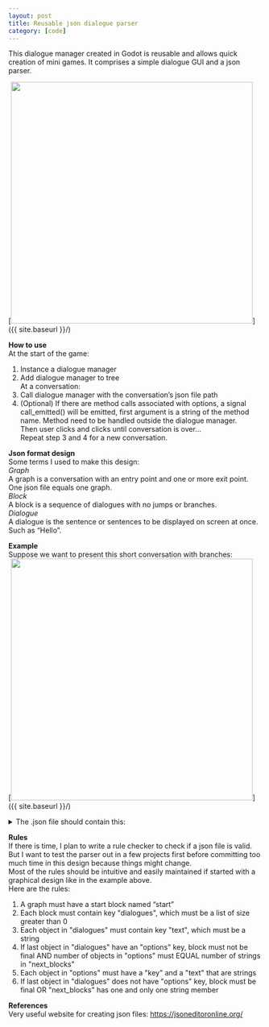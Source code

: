 ```yaml
---
layout: post
title: Reusable json dialogue parser
category: [code]
---
```

This dialogue manager created in Godot is reusable and allows quick creation of mini games. It comprises a simple dialogue GUI and a json parser.  

<!--more-->

[<img src="{{ site.baseurl }}/images/graphs/0120overview.png" style="width: 480px;"/>]({{ site.baseurl }}/)

**How to use**  
At the start of the game:  
1. Instance a dialogue manager  
2. Add dialogue manager to tree  
At a conversation:  
3. Call dialogue manager with the conversation’s json file path  
4. (Optional) If there are method calls associated with options, a signal call_emitted() will be emitted, first argument is a string of the method name. Method need to be handled outside the dialogue manager.  
Then user clicks and clicks until conversation is over…  
Repeat step 3 and 4 for a new conversation.  

**Json format design**  
Some terms I used to make this design:  
*Graph*  
A graph is a conversation with an entry point and one or more exit point. One json file equals one graph.  
*Block*  
A block is a sequence of dialogues with no jumps or branches.  
*Dialogue*  
A dialogue is the sentence or sentences to be displayed on screen at once. Such as “Hello”.  

**Example**  
Suppose we want to present this short conversation with branches:  
[<img src="{{ site.baseurl }}/images/graphs/0120graph1.png" style="width: 480px;"/>]({{ site.baseurl }}/)
 

<details>
  <summary>The .json file should contain this: </summary>
  {  
  "start": {  
    "call": ["optional_method"],  
    "dialogues": [  
      {"text": "Hello"},  
      {  
        "text": "How are you?",  
        "options": [  
          {"text": "good"},  
          {"text": "bad"}  
        ]  
      }  
    ],  
    "next_blocks": ["a1", "a2"],  
    "is_final": false  
  },  
  "a1": {  
    "call": ["optional_method"],  
    "dialogues": [  
      {"text": "Good to hear"}  
    ],  
    "next_blocks": ["end"],  
    "is_final": false  
  },  
  "a2": {  
    "call": ["optional_method"],  
    "dialogues": [  
      {"text": "Ok"}  
    ],  
    "next_blocks": ["end"],  
    "is_final": false  
  },  
  "end": {  
    "call": ["optional_method"],  
    "dialogues": [  
      {"text": "Bye"}  
    ],  
    "is_final": true  
  }  
}  
</details>

**Rules**  
If there is time, I plan to write a rule checker to check if a json file is valid. But I want to test the parser out in a few projects first before committing too much time in this design because things might change.  
Most of the rules should be intuitive and easily maintained if started with a graphical design like in the example above.  
Here are the rules:  
1. A graph must have a start block named “start”  
2. Each block must contain key "dialogues", which must be a list of size greater than 0  
3. Each object in "dialogues" must contain key "text", which must be a string  
4. If last object in "dialogues" have an "options" key, block must not be final AND number of objects in "options" must EQUAL number of strings in "next\_blocks"  
5. Each object in "options" must have a "key" and a "text" that are strings  
6. If last object in "dialogues" does not have "options" key,  block must be final OR "next\_blocks" has one and only one string member  

**References**  
Very useful website for creating json files:  https://jsoneditoronline.org/ 
 









